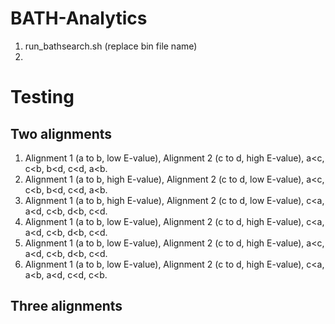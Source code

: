 # BATH-Analytics

1. run_bathsearch.sh (replace bin file name)
2. 

# Testing

## Two alignments

1. Alignment 1 (a to b, low E-value), Alignment 2 (c to d, high E-value), a<c, c<b, b<d, c<d, a<b.
2. Alignment 1 (a to b, high E-value), Alignment 2 (c to d, low E-value), a<c, c<b, b<d, c<d, a<b.
3. Alignment 1 (a to b, high E-value), Alignment 2 (c to d, low E-value), c<a, a<d, c<b, d<b, c<d.
4. Alignment 1 (a to b, low E-value), Alignment 2 (c to d, high E-value), c<a, a<d, c<b, d<b, c<d.
5. Alignment 1 (a to b, low E-value), Alignment 2 (c to d, high E-value), a<c, a<d, c<b, d<b, c<d.
6. Alignment 1 (a to b, low E-value), Alignment 2 (c to d, high E-value), c<a, a<b, a<d, c<d, c<b.

## Three alignments

